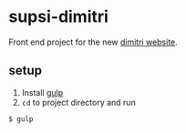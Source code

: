 # supsi-dimitri
Front end project for the new [dimitri website](http://www.teatrodimitri.ch/scuola/).

## setup
1. Install [gulp](http://gulpjs.com/)
2. `cd` to project directory and run
```
$ gulp
```
